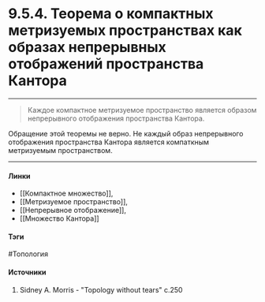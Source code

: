 # 9.5.4. Теорема о компактных метризуемых пространствах как образах непрерывных отображений пространства Кантора
***
>Каждое компактное метризуемое пространство является образом непрерывного отображения пространства Кантора.

Обращение этой теоремы не верно. Не каждый образ непрерывного отображения пространства Кантора является компаткным метризуемым пространством. 
***
#### Линки
- [[Компактное множество]],
- [[Метризуемое пространство]],
- [[Непрерывное отображение]],
- [[Множество Кантора]]
#### Тэги
 #Топология 
#### Источники
1. Sidney A. Morris - "Topology without tears" c.250